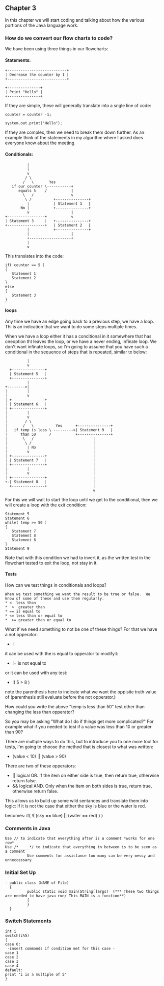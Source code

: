 ## Chapter 3

In this chapter we will start coding and talking about how the various portions of the Java language work.

### How do we convert our flow charts to code?

We have been using three things in our flowcharts:

#### Statements:
~~~
+---------------------------+
| Decrease the counter by 1 |
+---------------------------+
~~~
~~~
+---------------+
| Print "Hello" |
+---------------+
~~~
If they are simple, these will generally translate into a sngle line of code:
~~~
counter = counter -1;

system.out.print("Hello");
~~~
If they are complex, then we need to break them down further.  As an example think of the statements in my algorithm where I asked does everyone know about the meeting.

#### Conditionals:
~~~
          |
          |
          v
         / \
        /   \       Yes
   if our counter \-----------+
      equals 5    /           |
        \   /                 v
         \ /          +---------------+
          |           | Statement 1   |
       No |           +---------------+
          v                   |
+-----------------+           v
| Statement 3     |   +---------------+
+-----------------+   | Statement 2   |
          |           +---------------+
          |                   |
          +-------------------+
          |
          v
~~~

This translates into the code:
~~~
if( counter == 5 )
{
   Statement 1
   Statement 2
}
else
{
   Statement 3
}
~~~

#### loops

Any time we have an edge going back to a previous step, we have a loop.  Thi is an indication that we want to do some steps multiple times.

When we have a loop either it has a conditional in it somewhere that has oneoption tht leaves the loop, or we have a never ending, infinate loop.  We don't want infinate loops, so I'm going to assume that you have such a conditional in the sequence of steps that is repeated, similar to below:
~~~
          |
          v
  +---------------+
  | Statement 5   |
  +---------------+
          |
+-------->|
|         |
|         v
| +---------------+
| | Statement 6   |
| +---------------+
|         |
|         v
|        / \
|       /   \          Yes      +---------------+
|   if temp is less \ --------->| Statement 9   |
|      than 50      /           +---------------+
|       \   /                           |
|        \ /                            |
|         | No                          |
|         v                             |
| +---------------+                     |
| | Statement 7   |                     |
| +---------------+                     |
|         |                             |
|         v                             |
| +---------------+                     |
+-| Statement 8   |                     |
  +---------------+                     |
                                        v
  ~~~

For this we will wait to start the loop until we get to the conditional, then we will create a loop with the exit condition:

~~~
Statement 5
Statement 6
while( temp >= 50 )
{
   Statement 7
   Statement 8
   Statement 6
}
Statement 9
~~~

Note that with this condition we had to invert it, as the written test in the flowchart tested to exit the loop, not stay in it.

#### Tests
How can we test things in conditionals and loops?
~~~
When we test something we want the result to be true or false.  We know of some of these and use them regularly:
* <  less than
*  >  greater than
* == is equal to
* <= less than or equal to
*  >= greater than or equal to
~~~
What if we need something to not be one of these things?  For that we have a not opperator: 
* !

it can be used with the is equal to opperator to modifyit:
* != is not equal to

or it can be used with any test:
* !( 5 > 8 )

note the parenthesis here to indicate what we want the oppisite truth value of (parenthesis still evaluate before the not opperator.)

How could you write the above "temp is less than 50" test other than changing the less than opperator?


So you may be asking "What do I do if things get more complicated?"  For example what if you needed to test if a value was less than 10 or greater than 90?

There are multiple ways to do this, but to introduce you to one more tool for tests, I'm going to choose the method that is closest to what was written:
* (value < 10) || (value > 90)

There are two of these opperators:
* || logical OR.  If the item on either side is true, then return true, otherwise return false.
* && logical AND.  Only when the item on both sides is true, return true, otherwise return false.


This allows us to build up some wild sentances and translate them into logic:
If it is not the case that either the sky is blue or the water is red.

becomes:
if( !( (sky == blue) || (water == red) ) )

### Comments in Java
~~~
Use // to indicate that everything after is a comment *works for one row*
Use /*_____*/ to indicate that everything in between is to be seen as a comment
          Use comments for assistance too many can be very messy and unneccessary
~~~

### Initial Set Up
~~~
- public class (NAME of File)
  { 
          public static void main(String[]args)  (*** These two things are needed to have java run/ This MAIN is a function**)
          {
          }
  }
~~~
### Switch Statements
~~~
int i
switch(i%5)
{
case 0:
 -insert commands if condition met for this case -
case 1
case 2
case 3
case 4
default:
print 'i is a multiple of 5"
}

~~~
